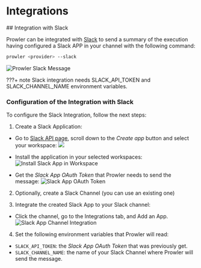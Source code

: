 # Integrations

## Integration with Slack

Prowler can be integrated with [Slack](https://slack.com/) to send a summary of the execution having configured a Slack APP in your channel with the following command:

```sh
prowler <provider> --slack
```

![Prowler Slack Message](img/slack-prowler-message.png)

???+ note
   Slack integration needs SLACK\_API\_TOKEN and SLACK\_CHANNEL\_NAME environment variables.

### Configuration of the Integration with Slack

To configure the Slack Integration, follow the next steps:

1. Create a Slack Application:

- Go to [Slack API page](https://api.slack.com/tutorials/tracks/getting-a-token "Create Slack App"), scroll down to the *Create app* button and select your workspace: ![](img/create-slack-app.png)

- Install the application in your selected workspaces: ![Install Slack App in Workspace](img/install-in-slack-workspace.png)

- Get the *Slack App OAuth Token* that Prowler needs to send the message: ![Slack App OAuth Token](img/slack-app-token.png)

2. Optionally, create a Slack Channel (you can use an existing one)

3. Integrate the created Slack App to your Slack channel:

- Click the channel, go to the Integrations tab, and Add an App. ![Slack App Channel Integration](img/integrate-slack-app.png)

4. Set the following environment variables that Prowler will read:

- `SLACK_API_TOKEN`: the *Slack App OAuth Token* that was previously get.
- `SLACK_CHANNEL_NAME`: the name of your Slack Channel where Prowler will send the message.
